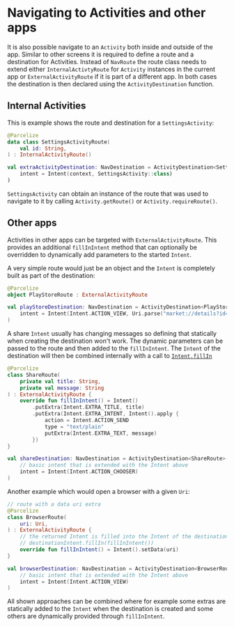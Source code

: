 # Navigating to Activities and other apps

It is also possible navigate to an `Activity` both inside and outside of the app. Similar to other 
screens it is required to define a route and a destination for Activities. Instead of `NavRoute` 
the route class needs to extend either `InternalActivtyRoute` for `Activity` instances in the 
current app or `ExternalActivityRoute` if it is part of a different app. In both cases the 
destination is then declared using the `ActivityDestination` function.

## Internal Activities

This is example shows the route and destination for a `SettingsActivity`:
```kotlin
@Parcelize
data class SettingsActivityRoute(
    val id: String,
) : InternalActivityRoute()

val extraActivityDestination: NavDestination = ActivityDestination<SettingsRoute>(
    intent = Intent(context, SettingsActivity::class)
)
```

`SettingsActivity` can obtain an instance of the route that was used to navigate to it by calling
`Activity.getRoute()` or `Activity.requireRoute()`.

## Other apps

Activities in other apps can be targeted with `ExternalActivityRoute`. This provides an additional
`fillInIntent` method that can optionally be overridden to dynamically add parameters to the 
started `Intent`.

A very simple route would just be an object and the `Intent` is completely built as part of the 
destination:

```kotlin
@Parcelize
object PlayStoreRoute : ExternalActivityRoute

val playStoreDestination: NavDestination = ActivityDestination<PlayStoreRoute>(
    intent = Intent(Intent.ACTION_VIEW, Uri.parse("market://details?id=${context.packageName}"))
)
```

A share `Intent` usually has changing messages so defining that statically when creating the 
destination won't work. The dynamic parameters can be passed to the route and then added
to the `fillInIntent`. The `Intent` of the destination will then be combined internally 
with a call to [`Intent.fillIn`](https://developer.android.com/reference/android/content/Intent#fillIn(android.content.Intent,%20int))

```kotlin
@Parcelize
class ShareRoute(
    private val title: String,
    private val message: String
) : ExternalActivityRoute {
    override fun fillInIntent() = Intent()
        .putExtra(Intent.EXTRA_TITLE, title)
        .putExtra(Intent.EXTRA_INTENT, Intent().apply {
            action = Intent.ACTION_SEND
            type = "text/plain"
            putExtra(Intent.EXTRA_TEXT, message)
        })
}

val shareDestination: NavDestination = ActivityDestination<ShareRoute>(
    // basic intent that is extended with the Intent above
    intent = Intent(Intent.ACTION_CHOOSER)
)
```

Another example which would open a browser with a given `Uri`:

```kotlin
// route with a data uri extra
@Parcelize
class BrowserRoute(
    uri: Uri,
) : ExternalActivityRoute {
    // the returned Intent is filled into the Intent of the destination by calling
    // destinationIntent.fillIn(fillInIntent())
    override fun fillInIntent() = Intent().setData(uri)
}

val browserDestination: NavDestination = ActivityDestination<BrowserRoute>(
    // basic intent that is extended with the Intent above
    intent = Intent(Intent.ACTION_VIEW)
)
```

All shown approaches can be combined where for example some extras are statically added to the
`Intent` when the destination is created and some others are dynamically provided through
`fillInIntent`.
